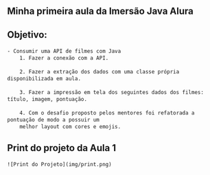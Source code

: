 ## Minha primeira aula da Imersão Java Alura

## Objetivo:

    - Consumir uma API de filmes com Java
        1. Fazer a conexão com a API.

        2. Fazer a extração dos dados com uma classe própria disponibilizada em aula.

        3. Fazer a impressão em tela dos seguintes dados dos filmes: título, imagem, pontuação.

        4. Com o desafio proposto pelos mentores foi refatorada a pontuação de modo a possuir um
        melhor layout com cores e emojis.

## Print do projeto da Aula 1

    ![Print do Projeto](img/print.png)
